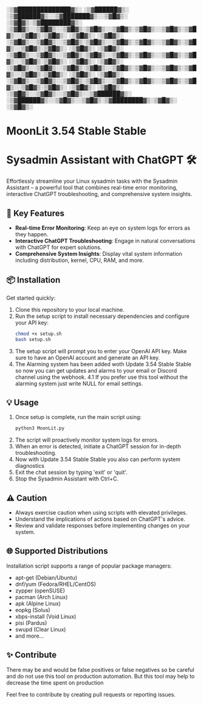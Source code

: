 ░▒▓██████████████▓▒░ ░▒▓██████▓▒░ ░▒▓██████▓▒░░▒▓███████▓▒░░▒▓█▓▒░      ░▒▓█▓▒░▒▓████████▓▒░ 
░▒▓█▓▒░░▒▓█▓▒░░▒▓█▓▒░▒▓█▓▒░░▒▓█▓▒░▒▓█▓▒░░▒▓█▓▒░▒▓█▓▒░░▒▓█▓▒░▒▓█▓▒░      ░▒▓█▓▒░  ░▒▓█▓▒░     
░▒▓█▓▒░░▒▓█▓▒░░▒▓█▓▒░▒▓█▓▒░░▒▓█▓▒░▒▓█▓▒░░▒▓█▓▒░▒▓█▓▒░░▒▓█▓▒░▒▓█▓▒░      ░▒▓█▓▒░  ░▒▓█▓▒░     
░▒▓█▓▒░░▒▓█▓▒░░▒▓█▓▒░▒▓█▓▒░░▒▓█▓▒░▒▓█▓▒░░▒▓█▓▒░▒▓█▓▒░░▒▓█▓▒░▒▓█▓▒░      ░▒▓█▓▒░  ░▒▓█▓▒░     
░▒▓█▓▒░░▒▓█▓▒░░▒▓█▓▒░▒▓█▓▒░░▒▓█▓▒░▒▓█▓▒░░▒▓█▓▒░▒▓█▓▒░░▒▓█▓▒░▒▓█▓▒░      ░▒▓█▓▒░  ░▒▓█▓▒░     
░▒▓█▓▒░░▒▓█▓▒░░▒▓█▓▒░▒▓█▓▒░░▒▓█▓▒░▒▓█▓▒░░▒▓█▓▒░▒▓█▓▒░░▒▓█▓▒░▒▓█▓▒░      ░▒▓█▓▒░  ░▒▓█▓▒░     
░▒▓█▓▒░░▒▓█▓▒░░▒▓█▓▒░░▒▓██████▓▒░ ░▒▓██████▓▒░░▒▓█▓▒░░▒▓█▓▒░▒▓████████▓▒░▒▓█▓▒░  ░▒▓█▓▒░     
                                                                                             
                                                                                             
# MoonLit 3.54 Stable Stable

# Sysadmin Assistant with ChatGPT 🛠️

Effortlessly streamline your Linux sysadmin tasks with the Sysadmin Assistant – a powerful tool that combines real-time error monitoring, interactive ChatGPT troubleshooting, and comprehensive system insights.

## 🚀 Key Features

- **Real-time Error Monitoring**: Keep an eye on system logs for errors as they happen.
- **Interactive ChatGPT Troubleshooting**: Engage in natural conversations with ChatGPT for expert solutions.
- **Comprehensive System Insights**: Display vital system information including distribution, kernel, CPU, RAM, and more.

## 📦 Installation

Get started quickly:

1. Clone this repository to your local machine.
2. Run the setup script to install necessary dependencies and configure your API key:
    ```bash
    chmod +x setup.sh
    bash setup.sh
    ```
3. The setup script will prompt you to enter your OpenAI API key. Make sure to have an OpenAI account and generate an API key.
4. The Alarming system has been added woth Update 3.54 Stable Stable so now you can get updates and alarms to your email or Discord channel using the webhook.
4.1 If you prefer use this tool without the alarming system just write NULL for email settings.
   
## 💡 Usage

1. Once setup is complete, run the main script using:
    ```bash
    python3 MoonLit.py
    ```
2. The script will proactively monitor system logs for errors.
3. When an error is detected, initiate a ChatGPT session for in-depth troubleshooting.
4. Now with Update 3.54 Stable Stable you also can perform system diagnostics
5. Exit the chat session by typing 'exit' or 'quit'.
6. Stop the Sysadmin Assistant with Ctrl+C.

## ⚠️ Caution

- Always exercise caution when using scripts with elevated privileges.
- Understand the implications of actions based on ChatGPT's advice.
- Review and validate responses before implementing changes on your system.

## 🌐 Supported Distributions

Installation script supports a range of popular package managers:
- apt-get (Debian/Ubuntu)
- dnf/yum (Fedora/RHEL/CentOS)
- zypper (openSUSE)
- pacman (Arch Linux)
- apk (Alpine Linux)
- eopkg (Solus)
- xbps-install (Void Linux)
- pisi (Pardus)
- swupd (Clear Linux)
- and more...

## ✨ Contribute

There may be and would be false positives or false negatives
so be careful and do not use this tool on production automation.
But this tool may help to decrease the time spent on production 

Feel free to contribute by creating pull requests or reporting issues.
